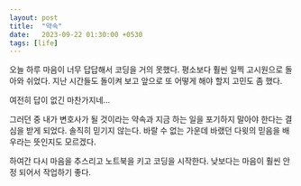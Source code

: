 ```yaml
---
layout: post
title:  "약속"
date:   2023-09-22 01:30:00 +0530
tags: [life]
---
```


오늘 하루 마음이 너무 답답해서 코딩을 거의 못했다. 평소보다 훨씬 일찍 고시원으로 돌아와 쉬었다. 지난 시간들도 돌이켜 보고 앞으로 또 어떻게 해야 할지 고민도 좀 했다.

여전히 답이 없긴 마찬가지네...

그러던 중 내가 변호사가 될 것이라는 약속과 지금 하는 일을 포기하지 말아야 한다는 결심을 받게 되었다. 솔직히 믿기지 않는다. 바랄 수 없는 가운데 바랬던 다윗의 믿음을 배우라는 뜻인지도 모르겠다.

하여간 다시 마음을 추스리고 노트북을 키고 코딩을 시작한다. 낮보다는 마음이 훨씬 안정 되어서 작업하기 좋다.
